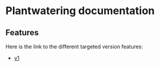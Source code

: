 # Plantwatering documentation

## Features

Here is the link to the different targeted version features:

  - [v1](feature-v1.md)
